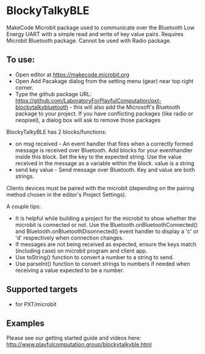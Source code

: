 # BlockyTalkyBLE

MakeCode Microbit package used to communicate over the Bluetooth Low Energy UART with a simple read and write of key value pairs. Requires Microbit Bluetooth package. Cannot be used with Radio package.

## To use:
* Open editor at https://makecode.microbit.org
* Open Add Pacakage dialog from the setting menu (gear) near top right corner.
* Type the github package URL: https://github.com/LaboratoryForPlayfulComputation/pxt-blockytalkybluetooth - this will also add the Microsoft's Bluetooth package to your project. If you have conflicting packages (like radio or  neopixel), a dialog box will ask to remove those packages

BlockyTalkyBLE has 2 blocks/functions:
* on msg received - An event handler that fires when a correctly formed message is received over Bluetooth. Add blocks for your eventhandler inside this block. Set the key to the expected string. Use the value received in the message as a variable within the block. value is a string
* send key value - Send message over Bluetooth. Key and value are both strings. 

Clients devices must be paired with the microbit (depending on the pairing method chosen in the editor's Project Settings). 

A couple tips:
* It is helpful while building a project for the microbit to show whether the microbit is connected or not. Use the Bluetooth.onBluetoothConnected() and Bluetooth.onBluetoothDisonnected() event handler  to display a 'c' or 'd' respectively when connection changes.
* If messages are not being received as expected, ensure the keys match (including case) on microbit program and client app. 
* Use toString() function to convert a number to a string to send.
* Use parseInt() function to convert strings to numbers if needed when receiving a value expected to be a number.

## Supported targets
* for PXT/microbit

## Examples
Please see our getting started guide and videos here: http://www.playfulcomputation.group/blockytalkyble.html

